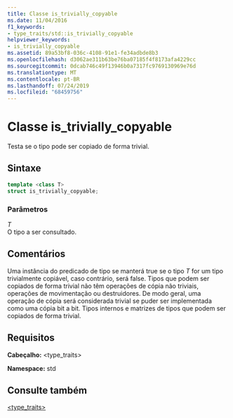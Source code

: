 ```yaml
---
title: Classe is_trivially_copyable
ms.date: 11/04/2016
f1_keywords:
- type_traits/std::is_trivially_copyable
helpviewer_keywords:
- is_trivially_copyable
ms.assetid: 89a53bf8-036c-4108-91e1-fe34adbde8b3
ms.openlocfilehash: d3062ae311b63be76ba07185f4f8173afa4229cc
ms.sourcegitcommit: 0dcab746c49f13946b0a7317fc9769130969e76d
ms.translationtype: MT
ms.contentlocale: pt-BR
ms.lasthandoff: 07/24/2019
ms.locfileid: "68459756"
---
```

# <a name="istriviallycopyable-class"></a>Classe is_trivially_copyable

Testa se o tipo pode ser copiado de forma trivial.

## <a name="syntax"></a>Sintaxe

```cpp
template <class T>
struct is_trivially_copyable;
```

### <a name="parameters"></a>Parâmetros

*T*\
O tipo a ser consultado.

## <a name="remarks"></a>Comentários

Uma instância do predicado de tipo se manterá true se o tipo *T* for um tipo trivialmente copiável, caso contrário, será false. Tipos que podem ser copiados de forma trivial não têm operações de cópia não triviais, operações de movimentação ou destruidores. De modo geral, uma operação de cópia será considerada trivial se puder ser implementada como uma cópia bit a bit. Tipos internos e matrizes de tipos que podem ser copiados de forma trivial.

## <a name="requirements"></a>Requisitos

**Cabeçalho:** \<type_traits>

**Namespace:** std

## <a name="see-also"></a>Consulte também

[<type_traits>](../standard-library/type-traits.md)
